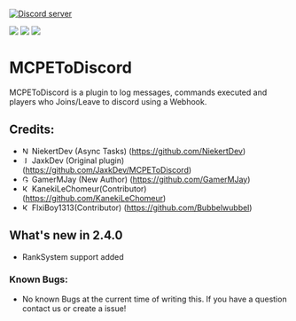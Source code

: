 <a href="https://discord.gg/RuF5gxRNfQ"><img src="https://discordapp.com/api/guilds/554059221847638040/embed.png" alt="Discord server"/></a>

[![](https://poggit.pmmp.io/shield.state/MCPEToDiscord)](https://poggit.pmmp.io/p/MCPEToDiscord)
[![](https://poggit.pmmp.io/shield.api/MCPEToDiscord)](https://poggit.pmmp.io/p/MCPEToDiscord)
[![](https://poggit.pmmp.io/shield.dl.total/MCPEToDiscord)](https://poggit.pmmp.io/p/MCPEToDiscord)
# MCPEToDiscord
MCPEToDiscord is a plugin to log messages, commands executed and players who Joins/Leave to discord using a Webhook.

## Credits:

- <img src="https://avatars.githubusercontent.com/u/25668874" alt="NierkertDev" height="13" width="13" style="border-radius:50%;"> NiekertDev (Async Tasks) (https://github.com/NiekertDev)
- <img src="https://avatars.githubusercontent.com/u/25908768" alt="JaxkDev" height="13" width="13" style="border-radius:50%;"> JaxkDev (Original plugin) (https://github.com/JaxkDev/MCPEToDiscord)
- <img src="https://avatars.githubusercontent.com/u/66413999" alt="GamerMJay" height="13" width="13" style="border-radius:50%;"> GamerMJay (New Author) (https://github.com/GamerMJay)
- <img src="https://avatars.githubusercontent.com/u/52374013" alt="KanekiLeChomeur" height="13" width="13" style="border-radius:50%;"> KanekiLeChomeur(Contributor) (https://github.com/KanekiLeChomeur)
- <img src="https://avatars.githubusercontent.com/u/65186341" alt="KanekiLeChomeur" height="13" width="13" style="border-radius:50%;"> FlxiBoy1313(Contributor) (https://github.com/Bubbelwubbel)

## What's new in 2.4.0

- RankSystem support added


### Known Bugs:
- No known Bugs at the current time of writing this.
If you have a question contact us or create a issue!
